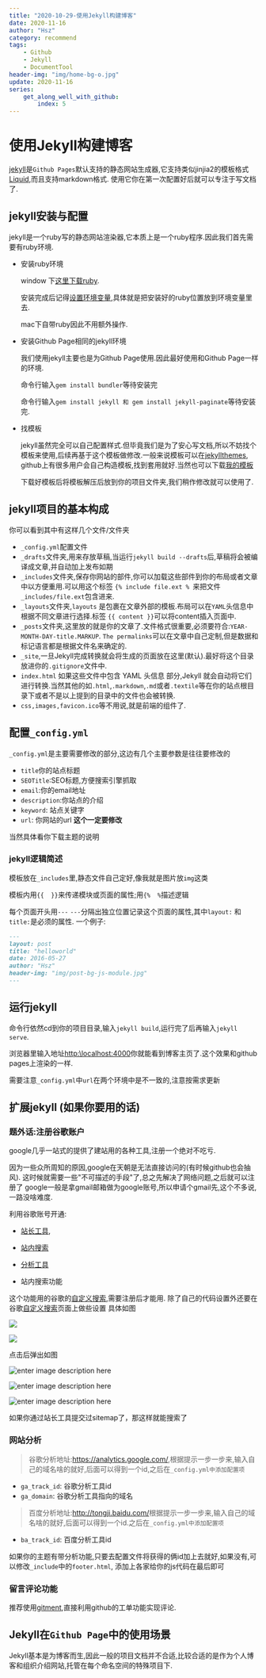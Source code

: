 ```yaml
---
title: "2020-10-29-使用Jekyll构建博客"
date: 2020-11-16
author: "Hsz"
category: recommend
tags:
    - Github
    - Jekyll
    - DocumentTool
header-img: "img/home-bg-o.jpg"
update: 2020-11-16
series:
    get_along_well_with_github:
        index: 5
---
```

# 使用Jekyll构建博客

[jekyll](http://jekyll.com.cn/)是`Github Pages`默认支持的静态网站生成器,它支持类似jinjia2的模板格式[Liquid](https://help.shopify.com/themes/liquid/basics),而且支持markdown格式.
使用它你在第一次配置好后就可以专注于写文档了.
<!--more-->

## jekyll安装与配置

jekyll是一个ruby写的静态网站渲染器,它本质上是一个ruby程序.因此我们首先需要有ruby环境.

+ 安装ruby环境

    window 下[这里下载ruby](http://rubyinstaller.org/).

    安装完成后记得[设置环境变量](http://jingyan.baidu.com/article/d5a880eb6aca7213f047cc6c.html),具体就是把安装好的ruby位置放到环境变量里去.

    mac下自带ruby因此不用额外操作.

+ 安装Github Page相同的jekyll环境

    我们使用jekyll主要也是为Github Page使用.因此最好使用和Github Page一样的环境.

    命令行输入`gem install bundler`等待安装完

    命令行输入`gem install jekyll 和 gem install jekyll-paginate`等待安装完.

+ 找模板

    jekyll虽然完全可以自己配置样式.但毕竟我们是为了安心写文档,所以不妨找个模板来使用,后续再基于这个模板做修改.一般来说模板可以在[jekyllthemes](http://jekyllthemes.org/),
    github上有很多用户会自己构造模板,找到套用就好.当然也可以下载[我的模板](https://github.com/hsz1273327/hsz1273327.github.io)

    下载好模板后将模板解压后放到你的项目文件夹,我们稍作修改就可以使用了.

## jekyll项目的基本构成

你可以看到其中有这样几个文件/文件夹

+ `_config.yml`配置文件
+ `_drafts`文件夹,用来存放草稿,当运行`jekyll build --drafts`后,草稿将会被编译成文章,并自动加上发布如期
+ `_includes`文件夹,保存你网站的部件,你可以加载这些部件到你的布局或者文章中以方便重用.可以用这个标签 `{% include file.ext % `来把文件`_includes/file.ext`包含进来.
+ `_layouts`文件夹,`layouts` 是包裹在文章外部的模板.布局可以在`` YAML ``头信息中根据不同文章进行选择.标签 `{{ content }}`可以将content插入页面中.
+ `_posts`文件夹,这里放的就是你的文章了.文件格式很重要,必须要符合:`YEAR-MONTH-DAY-title.MARKUP`. `The permalinks`可以在文章中自己定制,但是数据和标记语言都是根据文件名来确定的.
+ `_site`,一旦Jekyll完成转换就会将生成的页面放在这里(默认).最好将这个目录放进你的`.gitignore`文件中.
+ `index.html` 如果这些文件中包含 YAML 头信息 部分,Jekyll 就会自动将它们进行转换.当然其他的如`.html`,`.markdown`,`.md`或者`.textile`等在你的站点根目录下或者不是以上提到的目录中的文件也会被转换.
+ `css,images,favicon.ico`等不用说,就是前端的组件了.

## 配置`_config.yml`

`_config.yml`是主要需要修改的部分,这边有几个主要参数是往往要修改的

+ `title`你的站点标题
+ `SEOTitle`:SEO标题,方便搜索引擎抓取
+ `email`:你的email地址
+ `description`:你站点的介绍
+ `keyword`: 站点关键字
+ `url`: 你网站的url **这个一定要修改**

当然具体看你下载主题的说明

### jekyll逻辑简述

模板放在`_includes`里,静态文件自己定好,像我就是图片放`img`这类

模板内用`{{  }}`来传递模块或页面的属性;用`{%  %`描述逻辑

每个页面开头用`---` `---`分隔出独立位置记录这个页面的属性,其中`layout:` 和 `title:`是必须的属性.
一个例子:

```markdown
---
layout: post
title: "helloworld"
date: 2016-05-27
author: "Hsz"
header-img: "img/post-bg-js-module.jpg"
---
```

## 运行jekyll

命令行依然cd到你的项目目录,输入`jekyll build`,运行完了后再输入`jekyll serve`.

浏览器里输入地址[http:\\localhost:4000](http:\\localhost:4000)你就能看到博客主页了.这个效果和github pages上渲染的一样.

需要注意`_config.yml`中`url`在两个环境中是不一致的,注意按需求更新

## 扩展jekyll (如果你要用的话)

### 题外话:注册谷歌账户

google几乎一站式的提供了建站用的各种工具,注册一个绝对不吃亏.

因为一些众所周知的原因,google在天朝是无法直接访问的(有时候github也会抽风).
这时候就需要一些"不可描述的手段"了,总之先解决了网络问题,之后就可以注册了
google一般是拿gmail邮箱做为google账号,所以申请个gmail先,这个不多说,一路没啥难度.

利用谷歌账号开通:

+ [站长工具](https://www.google.com/webmasters/),

+ [站内搜索](https://www.google.com/cse/all)

+ [分析工具](https://www.google.com/analytics/)

+ 站内搜索功能

这个功能用的谷歌的[自定义搜索](https://www.google.com/cse/create/new),需要注册后才能用.
除了自己的代码设置外还要在谷歌[自定义搜索](https://www.google.com/cse/create/new)页面上做些设置
具体如图

![][6]

![][7]

点击后弹出如图

![enter image description here][8]

![enter image description here][9]

![enter image description here][10]

如果你通过站长工具提交过sitemap了，那这样就能搜索了

### 网站分析

> 谷歌分析地址:<https://analytics.google.com/>,根据提示一步一步来,输入自己的域名啥的就好,后面可以得到一个id,之后在`_config.yml中添加配置项`

+ `ga_track_id`: 谷歌分析工具id
+ `ga_domain`: 谷歌分析工具指向的域名

> 百度分析地址:<http://tongji.baidu.com/>根据提示一步一步来,输入自己的域名啥的就好,后面可以得到一个id.之后在`_config.yml中添加配置项`

+ `ba_track_id`: 百度分析工具id

如果你的主题有带分析功能,只要去配置文件将获得的俩id加上去就好,如果没有,可以修改`_include`中的`footer.html`,
添加上各家给你的js代码在最后即可

### 留言评论功能

推荐使用[gitment](https://github.com/imsun/gitment),直接利用github的工单功能实现评论.

## Jekyll在`Github Page`中的使用场景

Jekyll基本是为博客而生,因此一般的项目文档并不合适,比较合适的是作为个人博客和组织介绍网站,托管在每个命名空间的特殊项目下.

[6]: {{site.url}}/img/in-post/githubpage/githubpage6.png
[7]: {{site.url}}/img/in-post/githubpage/githubpage7.png
[8]: {{site.url}}/img/in-post/githubpage/githubpage8.png
[9]: {{site.url}}/img/in-post/githubpage/githubpage9.png
[10]: {{site.url}}/img/in-post/githubpage/githubpage10.png
